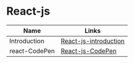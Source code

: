 # React-js

| Name          | Links                                               |
| ------------- | --------------------------------------------------- |
| Introduction  | [React-js-introduction](/react_intro.md)            |
| react-CodePen | [React-js-CodePen](./react_CodePen/CodePenReact.md) |
